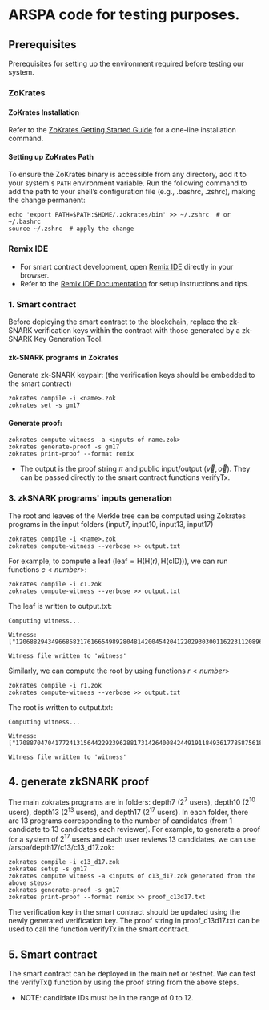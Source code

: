 # ARSPA code for testing purposes.

## Prerequisites
  Prerequisites for setting up the environment required before testing our system.
  
  ### ZoKrates
  #### ZoKrates Installation
  Refer to the [ZoKrates Getting Started Guide](https://zokrates.github.io/gettingstarted.html) for a one-line installation command.
      
  #### Setting up ZoKrates Path
To ensure the ZoKrates binary is accessible from any directory, add it to your system's `PATH` environment variable. 
Run the following command to add the path to your shell’s configuration file (e.g., .bashrc, .zshrc), making the change permanent:
  ```
  echo 'export PATH=$PATH:$HOME/.zokrates/bin' >> ~/.zshrc  # or ~/.bashrc
  source ~/.zshrc  # apply the change
  ```
      
  ### Remix IDE
  - For smart contract development, open [Remix IDE](https://remix.ethereum.org/) directly in your browser. 
  - Refer to the [Remix IDE Documentation](https://remix-ide.readthedocs.io/en/latest/) for setup instructions and tips.

 
### 1. Smart contract
  Before deploying the smart contract to the blockchain, replace the zk-SNARK verification keys within the contract with those generated by a zk-SNARK Key Generation Tool.

#### zk-SNARK programs in Zokrates
  Generate zk-SNARK keypair: (the verification keys should be embedded to the smart contract)
  ```
  zokrates compile -i <name>.zok
  zokrates set -s gm17
  ```
#### Generate proof:
```
zokrates compute-witness -a <inputs of name.zok>
zokrates generate-proof -s gm17
zokrates print-proof --format remix
```
- The output is the proof string $\pi$ and public input/output ($\vec{v},\vec{o}$). They can be passed directly to the smart contract functions $\mathsf{verifyTx}$.

### 3. zkSNARK programs' inputs generation
The root and leaves of the Merkle tree can be computed using Zokrates programs in the input folders (input7, input10, input13, input17)
  ```
  zokrates compile -i <name>.zok
  zokrates compute-witness --verbose >> output.txt
  ```

For example, to compute a leaf ($\mathsf{leaf = H(H(r),H(cID))}$), we can run functions $c<number>$:
  ```
  zokrates compile -i c1.zok
  zokrates compute-witness --verbose >> output.txt
  ```

The leaf is written to output.txt:
  ```
  Computing witness...

  Witness: 
  ["12068829434966858217616654989280481420045420412202930300116223112089659876982"]

  Witness file written to 'witness'
  ```

Similarly, we can compute the root by using functions $r<number>$
  ```
  zokrates compile -i r1.zok
  zokrates compute-witness --verbose >> output.txt
  ```

The root is written to output.txt:
  ```
  Computing witness...

  Witness: 
  ["17088704704177241315644229239628817314264008424491911849361778587561865360994"]

  Witness file written to 'witness'
  ```
## 4. generate zkSNARK proof
The main zokrates programs are in folders: depth7 ($2^7$ users), depth10 ($2^{10}$ users), depth13 ($2^{13}$ users), and depth17 ($2^{17}$ users).
In each folder, there are 13 programs corresponding to the number of candidates (from 1 candidate to 13 candidates each reviewer).
For example, to generate a proof for a system of $2^{17}$ users and each user reviews 13 candidates, we can use /arspa/depth17/c13/c13_d17.zok:
  ```
  zokrates compile -i c13_d17.zok
  zokrates setup -s gm17
  zokrates compute witness -a <inputs of c13_d17.zok generated from the above steps>
  zokrates generate-proof -s gm17
  zokrates print-proof --format remix >> proof_c13d17.txt
  ```
The verification key in the smart contract should be updated using the newly generated verification key.
The proof string in proof_c13d17.txt can be used to call the function verifyTx in the smart contract.

## 5. Smart contract
The smart contract can be deployed in the main net or testnet.
We can test the verifyTx() function by using the proof string from the above steps.
- NOTE: candidate IDs must be in the range of 0 to 12.
